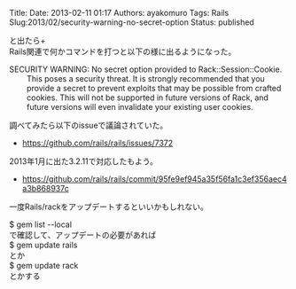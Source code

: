 Title: 
Date: 2013-02-11 01:17
Authors: ayakomuro
Tags:  Rails
Slug:2013/02/security-warning-no-secret-option
Status: published


と出たら+  
Rails関連で何かコマンドを打つと以下の様に出るようになった。

SECURITY WARNING: No secret option provided to Rack::Session::Cookie.  
        This poses a security threat. It is strongly recommended that
you  
        provide a secret to prevent exploits that may be possible from
crafted  
        cookies. This will not be supported in future versions of Rack,
and  
        future versions will even invalidate your existing user cookies.

調べてみたら以下のissueで議論されていた。

-   <https://github.com/rails/rails/issues/7372>

2013年1月に出た3.2.11で対応したもよう。

-   <https://github.com/rails/rails/commit/95fe9ef945a35f56fa1c3ef356aec4a3b868937c>

一度Rails/rackをアップデートするといいかもしれない。

\$ gem list \--local  
で確認して、アップデートの必要があれば  
\$ gem update rails  
とか  
\$ gem update rack  
とかする
